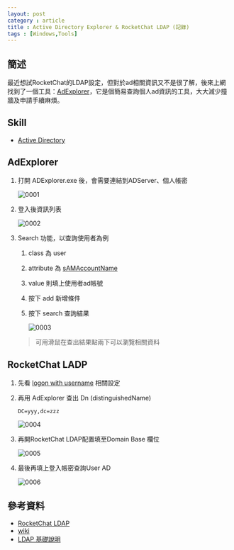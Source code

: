 ```yaml
---
layout: post
category : article
title : Active Directory Explorer & RocketChat LDAP (記錄)
tags : [Windows,Tools]
---
```


## 簡述
最近想試RocketChat的LDAP設定，但對於ad相關資訊又不是很了解，後來上網找到了一個工具：[AdExplorer](https://technet.microsoft.com/en-us/sysinternals/adexplorer.aspx)，它是個簡易查詢個人ad資訊的工具，大大減少撞牆及申請手續麻煩。

## Skill
- [Active Directory](https://zh.wikipedia.org/wiki/Active_Directory)

## AdExplorer
1. 打開 ADExplorer.exe 後，會需要連結到ADServer、個人帳密

    <img class="img-responsive" src="{{ site.url }}/assets/images/posts/20170201/0001.png" alt="0001"/>

2. 登入後資訊列表

    <img class="img-responsive" src="{{ site.url }}/assets/images/posts/20170201/0002.png" alt="0002"/>
3. Search 功能，以查詢使用者為例
    1. class 為 user
    2. attribute 為 [sAMAccountName](https://msdn.microsoft.com/zh-tw/library/ms679635(v=vs.85).aspx)
    3. value 則填上使用者ad帳號
    4. 按下 add 新增條件
    5. 按下 search 查詢結果

        <img class="img-responsive" src="{{ site.url }}/assets/images/posts/20170201/0003.png" alt="0003"/>
    > 可用滑鼠在查出結果點兩下可以瀏覽相關資料

## RocketChat LADP 
1. 先看 [logon with username](https://rocket.chat/docs/administrator-guides/authentication/ldap#logon-with-username-) 相關設定

2. 再用 AdExplorer 查出 Dn (distinguishedName)

    ```
    DC=yyy,dc=zzz
    ```
    
    <img class="img-responsive" src="{{ site.url }}/assets/images/posts/20170201/0004.png" alt="0004"/>
3. 再開RocketChat LDAP配置填至Domain Base 欄位

    <img class="img-responsive" src="{{ site.url }}/assets/images/posts/20170201/0005.png" alt="0005"/>
4. 最後再填上登入帳密查詢User AD

    <img class="img-responsive" src="{{ site.url }}/assets/images/posts/20170201/0006.png" alt="0006"/>

## 參考資料
- [RocketChat LDAP](https://rocket.chat/docs/administrator-guides/authentication/ldap/)
- [wiki](https://zh.wikipedia.org/wiki/Active_Directory)
- [LDAP 基礎說明](http://blog.xuite.net/tolarku/blog/151029105-LDAP+%E5%9F%BA%E7%A4%8E%E8%AA%AA%E6%98%8E)